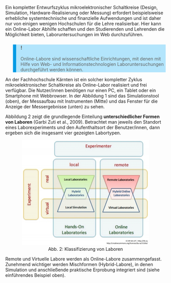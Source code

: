 Ein kompletter Entwurfszyklus mikroelektronischer Schaltkreise (Design, Simulation, Hardware-Realisierung oder Messung) erfordert beispielsweise erhebliche systemtechnische und finanzielle Aufwendungen und ist daher nur von einigen wenigen Hochschulen für die Lehre realisierbar. Hier kann ein Online-Labor Abhilfe schaffen und den Studierenden und Lehrenden die Möglichkeit bieten, Laboruntersuchungen im Web durchzuführen.

<blockquote style="background: #B3E5FC; border-left: 10px solid #039BE5">

### !

Online-Labore sind wissenschaftliche Einrichtungen, mit denen mit Hilfe von Web- und Informationstechnologien Laboruntersuchungen durchgeführt werden können.

</blockquote>

An der Fachhochschule Kärnten ist ein solcher kompletter Zyklus mikroelektronischer Schaltkreise als Online-Labor realisiert und frei verfügbar. Die Nutzer/innen benötigen nur einen PC, ein Tablet oder ein Smartphone mit Webbrowser. In der Abbildung 1 sind das Simulationstool (oben), der Messaufbau mit Instrumenten (Mitte) und das Fenster für die Anzeige der Messergebnisse (unten) zu sehen.

Abbildung 2 zeigt die grundlegende Einteilung **unterschiedlicher Formen von Laboren** (Garbi Zuti et al., 2009). Betrachtet man jeweils den Standort eines Laborexperiments und den Aufenthaltsort der Benutzer/innen, dann ergeben sich die insgesamt vier gezeigten Labortypen.

<center><figure>
  <img src="img/2_Klassifizierung_von_Laboren.jpg" alt="Abb. 2: Klassifizierung von Laboren">
  <figcaption>Abb. 2: Klassifizierung von Laboren</figcaption>
</figure></center>


Remote und Virtuelle Labore werden als Online-Labore zusammengefasst. Zunehmend wichtiger werden Mischformen (Hybrid-Labore), in denen Simulation und anschließende praktische Erprobung integriert sind (siehe einführendes Beispiel oben).
